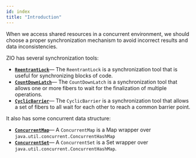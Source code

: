 ```yaml
---
id: index
title: "Introduction"
---
```


When we access shared resources in a concurrent environment, we should choose a proper synchronization mechanism to avoid incorrect results and data inconsistencies.

ZIO has several synchronization tools:

- **[`ReentrantLock`](reentrantlock.md)**— The `ReentrantLock` is a synchronization tool that is useful for synchronizing blocks of code.
- **[`CountDownLatch`](countdownlatch.md)**— The `CountDownLatch` is a synchronization tool that allows one or more fibers to wait for the finalization of multiple operations.
- **[`CyclicBarrier`](cyclicbarrier.md)**— The `CyclicBarrier` is a synchronization tool that allows a set of fibers to all wait for each other to reach a common barrier point.

It also has some concurrent data structure:

- **[`ConcurrentMap`](concurrentmap.md)**— A `ConcurrentMap` is a Map wrapper over `java.util.concurrent.ConcurrentHashMap`
- **[`ConcurrentSet`](concurrentset.md)**— A `ConcurrentSet` is a Set wrapper over `java.util.concurrent.ConcurrentHashMap`.
